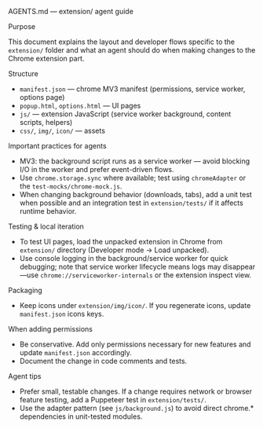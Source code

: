 AGENTS.md — extension/ agent guide

Purpose

This document explains the layout and developer flows specific to the `extension/` folder and what an agent should do when making changes to the Chrome extension part.

Structure

- `manifest.json` — chrome MV3 manifest (permissions, service worker, options page)
- `popup.html`, `options.html` — UI pages
- `js/` — extension JavaScript (service worker background, content scripts, helpers)
- `css/`, `img/`, `icon/` — assets

Important practices for agents

- MV3: the background script runs as a service worker — avoid blocking I/O in the worker and prefer event-driven flows.
- Use `chrome.storage.sync` where available; test using `chromeAdapter` or the `test-mocks/chrome-mock.js`.
- When changing background behavior (downloads, tabs), add a unit test when possible and an integration test in `extension/tests/` if it affects runtime behavior.

Testing & local iteration

- To test UI pages, load the unpacked extension in Chrome from `extension/` directory (Developer mode → Load unpacked).
- Use console logging in the background/service worker for quick debugging; note that service worker lifecycle means logs may disappear—use `chrome://serviceworker-internals` or the extension inspect view.

Packaging

- Keep icons under `extension/img/icon/`. If you regenerate icons, update `manifest.json` icons keys.

When adding permissions

- Be conservative. Add only permissions necessary for new features and update `manifest.json` accordingly.
- Document the change in code comments and tests.

Agent tips

- Prefer small, testable changes. If a change requires network or browser feature testing, add a Puppeteer test in `extension/tests/`.
- Use the adapter pattern (see `js/background.js`) to avoid direct chrome.\* dependencies in unit-tested modules.
